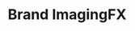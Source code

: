 ---
title: "Brand ImagingFX"
image: "/assets/images/works/brand/main.jpg"
heading: "Enhance, Evolve or Transform your Space."
intro: "The power of placement. The psychology of color. The flow of communications. It all plays into the image of your company. Which is why you need a proactive partner that excels in strategy and design, and that has mastered the art of collaboration. Enter, Brand ImagingFX. Find out how this total imaging solution can help you transform your environment."

recent_1: "/assets/images/works/brand/file22.jpg"
recent_2: "/assets/images/works/brand/file21.jpg"
recent_3: "/assets/images/works/brand/file17.jpg"
recent_4: "/assets/images/works/brand/file15.jpg"
recent_5: "/assets/images/works/brand/file11.jpg"
recent_6: "/assets/images/works/brand/file10.jpg"
recent_7: "/assets/images/works/brand/file7.jpg"
recent_8: "/assets/images/works/brand/file5.jpg"

ms_title: "Even our turnaround is impeccable."
ms_description: "Brand ImagingFX transforms ordinary space into extraordinary environments. Experts at converting and re-imaging all types of environments, our multi-disciplinary team can implement every aspect of the project, from initial brainstorming and design to fabricating, installing and maintaining your exciting new space"

usp_heading_1: "Fuel the Imagination"
usp_body_1: "Whether customers are stopping to refuel their car, their bodies, or their minds, we fuel their imagination."
usp_heading_2: "An Integrated Source"
usp_body_2: "We're a single, integrated image source with many minds, many solutions and many satisfied clients."
usp_heading_3: "Impeccable Standards"
usp_body_3: "Whether you want to create your own brand or install a corporate brand, we are your turnkey solutions to complete the project on time and to impeccable standards."
---